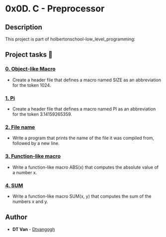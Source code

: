 # 0x0D. C - Preprocessor
## Description
 This project is part of holbertonschool-low_level_programming:
## Project tasks :wrench:
### [0. Object-like Macro](./0-object_like_macro.h) 
* Create a header file that defines a macro named SIZE as an abbreviation for the token 1024.
### [1. Pi](./1-pi.h) 
* Create a header file that defines a macro named PI as an abbreviation for the token 3.14159265359.
### [2. File name](./2-main.c) 
* Write a program that prints the name of the file it was compiled from, followed by a new line.
### [3. Function-like macro](./3-function_like_macro.h) 
* Write a function-like macro ABS(x) that computes the absolute value of a number x.
### [4. SUM](./4-sum.h) 
* Write a function-like macro SUM(x, y) that computes the sum of the numbers x and y.
## Author
* **DT Van** - [Dtvangogh](https://github.com/dtvangogh)
